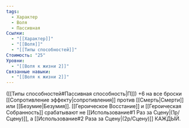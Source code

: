 ```yaml
---
tags:
  - Характер
  - Воля
  - Пассивная
Ссылки:
  - "[[Характер]]"
  - "[[Воля]]"
  - "[[Типы способностей]]"
Стоимость: "25"
Уровни:
  - "[[Воля к жизни 2]]"
Связанные навыки:
  - "[[Воля к жизни 2]]"
---
```

([[Типы способностей#Пассивная способность|П]]) +6 на все броски [[Сопротивление эффекту|сопротивления]] против [[Смерть|Смерти]] или [[Безумие|Безумия]]. [[Героическое Восстание]] и [[Героическая Собранность]] срабатывают не [[Использование#1 Раз за Сцену|(1р/Сцену)]], а [[Использование#2 Раза за Сцену|(2р/Сцену)]] КАЖДЫЙ. 